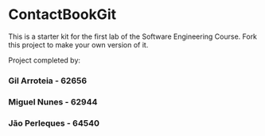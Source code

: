 # ContactBookGit
This is a starter kit for the first lab of the Software Engineering Course.
Fork this project to make your own version of it.

Project completed by:

### Gil Arroteia - 62656
### Miguel Nunes - 62944
### Jão Perleques - 64540

